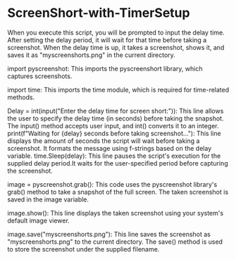 # ScreenShort-with-TimerSetup
When you execute this script, you will be prompted to input the delay time. After setting the delay period, it will wait for that time before taking a screenshot. When the delay time is up, it takes a screenshot, shows it, and saves it as "myscreenshorts.png" in the current directory.

import pyscreenshot: This imports the  pyscreenshort library, which captures screenshots.

import time: This imports the time module, which is required for time-related methods.

Delay = int(input("Enter the delay time for screen short:")): This line allows the user to specify the delay time (in seconds) before taking the snapshot. The input() method accepts user input, and int() converts it to an integer.
print(f"Waiting for {delay} seconds before taking screenshot..."): This line displays the amount of seconds the script will wait before taking a screenshot. It formats the message using f-strings based on the delay variable.
time.Sleep(delay): This line pauses the script's execution for the supplied delay period.It waits for the user-specified period before capturing the screenshot.

image = pyscreenshot.grab(): This code uses the pyscreenshot library's grab() method to take a snapshot of the full screen. The taken screenshot is saved in the image variable.

image.show(): This line displays the taken screenshot using your system's default image viewer.

image.save("myscreenshorts.png"): This line saves the screenshot as "myscreenshorts.png" to the current directory. The save() method is used to store the screenshot under the supplied filename. 


